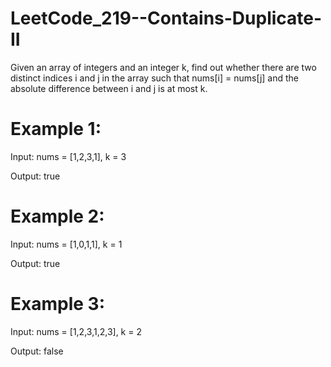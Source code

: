 # LeetCode_219--Contains-Duplicate-II

Given an array of integers and an integer k, find out whether there are two distinct indices i and j in the array such that nums[i] = nums[j] and the absolute difference between i and j is at most k.

# Example 1:

Input: nums = [1,2,3,1], k = 3

Output: true

# Example 2:

Input: nums = [1,0,1,1], k = 1

Output: true

# Example 3:

Input: nums = [1,2,3,1,2,3], k = 2

Output: false
